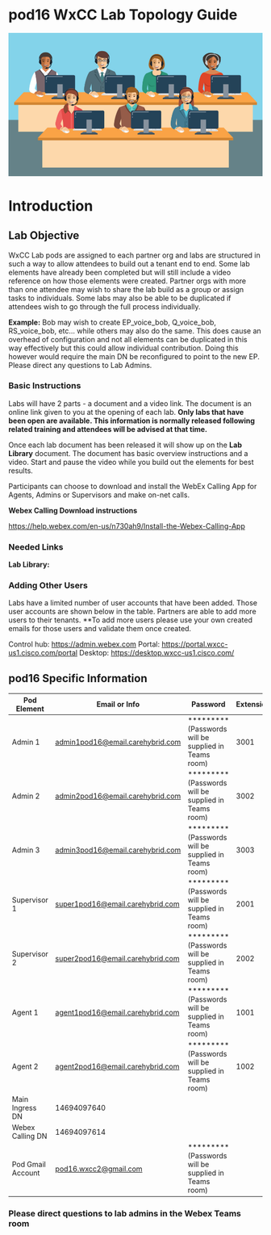 # pod16 WxCC Lab Topology Guide 

![description](/images/webexcclab.jpg)



# Introduction

## Lab Objective

WxCC Lab pods are assigned to each partner org and labs are structured in such a way to allow attendees to build out a tenant end to end.  Some lab elements have already been completed but will still include a video reference on how those elements were created.  Partner orgs with more than one attendee may wish to share the lab build as a group or assign tasks to individuals.  Some labs may also be able to be duplicated if attendees wish to go through the full process individually.

**Example:**
Bob may wish to create EP_voice_bob, Q_voice_bob, RS_voice_bob, etc... while others may also do the same.  This does cause an overhead of configuration and not all elements can be duplicated in this way effectively but this could allow individual contribution.  Doing this however would require the main DN be reconfigured to point to the new EP. Please direct any questions to Lab Admins.

### Basic Instructions

Labs will have 2 parts - a document and a video link.  The document is an online link given to you at the opening of each lab.  **Only labs that have been open are available.  This information is normally released following related training and attendees will be advised at that time.**

Once each lab document has been released it will show up on the **Lab Library** document.  The document has basic overview instructions and a video.  Start and pause the video while you build out the elements for best results.

Participants can choose to download and install the WebEx Calling App for Agents, Admins or Supervisors and make on-net calls.

**Webex Calling Download instructions**

https://help.webex.com/en-us/n730ah9/Install-the-Webex-Calling-App

### Needed Links 
**Lab Library:**  

### Adding Other Users
Labs have a limited number of user accounts that have been added.  Those user accounts are shown below in the table.  Partners are able to add more users to their tenants.
**To add more users please use your own created emails for those users and validate them once created.
 

Control hub: https://admin.webex.com
Portal: https://portal.wxcc-us1.cisco.com/portal
Desktop: https://desktop.wxcc-us1.cisco.com/

## pod16 Specific Information

| Pod Element        | Email or Info                   | Password  | Extension |
|--------------------|---------------------------------|-----------|-----------|
| Admin 1            | admin1pod16@email.carehybrid.com | ********* (Passwords will be supplied in Teams room) | 3001      |
| Admin 2            | admin2pod16@email.carehybrid.com | ********* (Passwords will be supplied in Teams room) | 3002      |
| Admin 3            | admin3pod16@email.carehybrid.com | ********* (Passwords will be supplied in Teams room) | 3003      |
| Supervisor 1       | super1pod16@email.carehybrid.com | ********* (Passwords will be supplied in Teams room) | 2001      |
| Supervisor 2       | super2pod16@email.carehybrid.com | ********* (Passwords will be supplied in Teams room) | 2002      |
| Agent 1            | agent1pod16@email.carehybrid.com | ********* (Passwords will be supplied in Teams room) | 1001      |
| Agent 2            | agent2pod16@email.carehybrid.com | ********* (Passwords will be supplied in Teams room) | 1002      |
| Main Ingress DN | 14694097640                    |           |           |
| Webex Calling DN | 14694097614                    |           |           |
| Pod Gmail Account  | pod16.wxcc2@gmail.com            | ********* (Passwords will be supplied in Teams room) |           |

### Please direct questions to lab admins in the Webex Teams room



